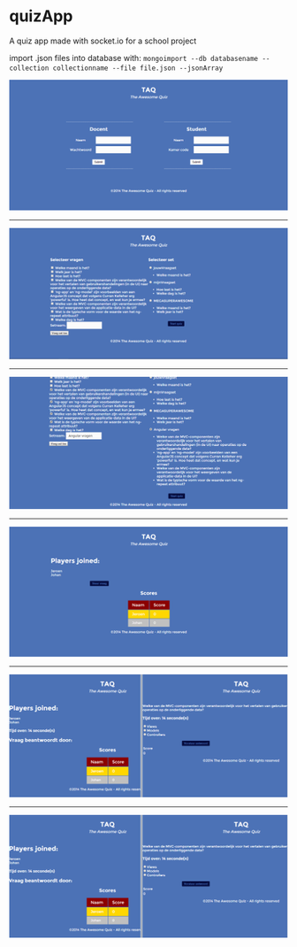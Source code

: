 # quizApp
A quiz app made with socket.io for a school project

import .json files into database with:
`mongoimport --db databasename --collection collectionname --file file.json --jsonArray`

![alt text](https://github.com/JeroenLammen/quizApp/blob/master/readme_images/Screenshot_1.png "home screen")

---

![alt text](https://github.com/JeroenLammen/quizApp/blob/master/readme_images/Screenshot_2.png "create set of questions")

---

![alt text](https://github.com/JeroenLammen/quizApp/blob/master/readme_images/Screenshot_3.png "select set to start")

---

![alt text](https://github.com/JeroenLammen/quizApp/blob/master/readme_images/Screenshot_4.png "host quiz screen")

---

![alt text](https://github.com/JeroenLammen/quizApp/blob/master/readme_images/Screenshot_5.png "playing the quiz")

---

![alt text](https://github.com/JeroenLammen/quizApp/blob/master/readme_images/Screenshot_5.png "questions answered")
